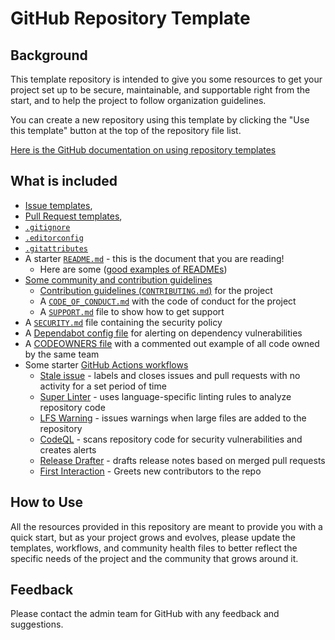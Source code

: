 # GitHub Repository Template

## Background

This template repository is intended to give you some resources
to get your project set up to be secure, maintainable, and supportable
right from the start, and to help the project to follow organization guidelines.

You can create a new repository using this template by clicking the "Use this template"
button at the top of the repository file list.

[Here is the GitHub documentation on using repository templates](https://docs.github.com/en/github/creating-cloning-and-archiving-repositories/creating-a-repository-from-a-template)

## What is included

- [Issue templates](https://docs.github.com/en/github/building-a-strong-community/configuring-issue-templates-for-your-repository),
- [Pull Request templates](https://docs.github.com/en/github/building-a-strong-community/creating-a-pull-request-template-for-your-repository),
- [`.gitignore`](https://docs.github.com/en/github/using-git/ignoring-files)
- [`.editorconfig`](https://editorconfig.org/)
- [`.gitattributes`](https://github.com/alexkaratarakis/gitattributes/blob/master/Common.gitattributes)
- A starter [`README.md`](https://docs.github.com/en/github/creating-cloning-and-archiving-repositories/about-readmes#about-readmes) - this is the document that you are reading!
  - Here are some ([good examples of READMEs](https://github.com/matiassingers/awesome-readme))
- [Some community and contribution guidelines]((https://docs.github.com/en/github/building-a-strong-community/creating-a-default-community-health-file#about-default-community-health-files))
  - [Contribution guidelines (`CONTRIBUTING.md`)](https://docs.github.com/en/github/building-a-strong-community/setting-guidelines-for-repository-contributors) for the project
  - A [`CODE_OF_CONDUCT.md`](https://docs.github.com/en/github/building-a-strong-community/adding-a-code-of-conduct-to-your-project) with the code of conduct for the project
  - A [`SUPPORT.md`](https://docs.github.com/en/github/building-a-strong-community/adding-support-resources-to-your-project) file to show how to get support
- A [`SECURITY.md`](https://docs.github.com/en/github/managing-security-vulnerabilities/adding-a-security-policy-to-your-repository) file containing the security policy
- A [Dependabot config file](https://docs.github.com/en/github/administering-a-repository/configuration-options-for-dependency-updates) for alerting on dependency vulnerabilities
- A [CODEOWNERS file](https://docs.github.com/en/github/creating-cloning-and-archiving-repositories/about-code-owners) with a commented out example of all code owned by the same team
- Some starter [GitHub Actions workflows](https://docs.github.com/en/actions/learn-github-actions)
  - [Stale issue](https://github.com/actions/stale) - labels and closes issues and pull requests with no activity for a set period of time
  - [Super Linter](https://github.com/github/super-linter) - uses language-specific linting rules to analyze repository code
  - [LFS Warning](https://github.com/ActionsDesk/lfs-warning) - issues warnings when large files are added to the repository
  - [CodeQL](https://github.com/github/codeql-action) - scans repository code for security vulnerabilities and creates alerts
  - [Release Drafter](https://github.com/marketplace/actions/release-drafter) - drafts release notes based on merged pull requests
  - [First Interaction](https://github.com/actions/first-interaction) - Greets new contributors to the repo

## How to Use

All the resources provided in this repository are meant
to provide you with a quick start, but as your project
grows and evolves, please update the templates, workflows,
and community health files to better reflect the specific
needs of the project and the community that grows around it.

## Feedback

Please contact the admin team for GitHub with any feedback and suggestions.
